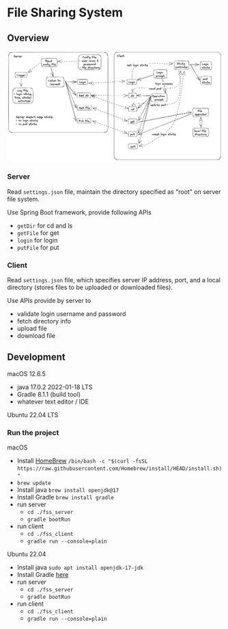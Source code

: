 # File Sharing System

## Overview

![architecture](./README.assets/architecture.png)

### Server

Read `settings.json` file,
maintain the directory specified as "root" on server file system.

Use Spring Boot framework, provide following APIs
- `getDir` for cd and ls
- `getFile` for get
- `login` for login
- `putFile` for put

### Client

Read `settings.json` file, which specifies
server IP address, port, and a local directory
(stores files to be uploaded or downloaded files).

Use APIs provide by server to
- validate login username and password
- fetch directory info
- upload file
- download file

## Development

macOS 12.6.5
- java 17.0.2 2022-01-18 LTS
- Gradle 8.1.1 (build tool)
- whatever text editor / IDE

Ubuntu 22.04 LTS

### Run the project

macOS
- Install [HomeBrew](https://brew.sh/)
    `/bin/bash -c "$(curl -fsSL https://raw.githubusercontent.com/Homebrew/install/HEAD/install.sh)"`
- `brew update`
- Install java `brew install openjdk@17`
- Install Gradle `brew install gradle`
- run server
    - `cd ./fss_server`
    - `gradle bootRun`
- run client
    - `cd ./fss_client`
    - `gradle run --console=plain`

Ubuntu 22.04
- Install java `sudo apt install openjdk-17-jdk`
- Install Gradle [here](https://gradle.org/install/)
- run server
    - `cd ./fss_server`
    - `gradle bootRun`
- run client
    - `cd ./fss_client`
    - `gradle run --console=plain`

